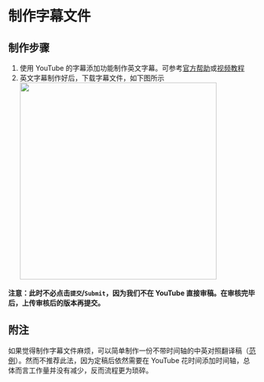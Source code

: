 # 制作字幕文件

## 制作步骤

1. 使用 YouTube 的字幕添加功能制作英文字幕。可参考[官方帮助](https://support.google.com/youtube/answer/6054623)或[视频教程](https://youtu.be/_3MMKHqoZrs)
2. 英文字幕制作好后，下载字幕文件，如下图所示<br><img src="resources/download-subtitles.png" width="400px">

**注意：此时不必点击`提交`/`Submit`，因为我们不在 YouTube 直接审稿。在审核完毕后，上传审核后的版本再提交。**

## 附注

如果觉得制作字幕文件麻烦，可以简单制作一份不带时间轴的中英对照翻译稿（[范例](/subtitles/wang-gang/20190825-ma-feng-wo)）。然而不推荐此法，因为定稿后依然需要在 YouTube 花时间添加时间轴，总体而言工作量并没有减少，反而流程更为琐碎。

